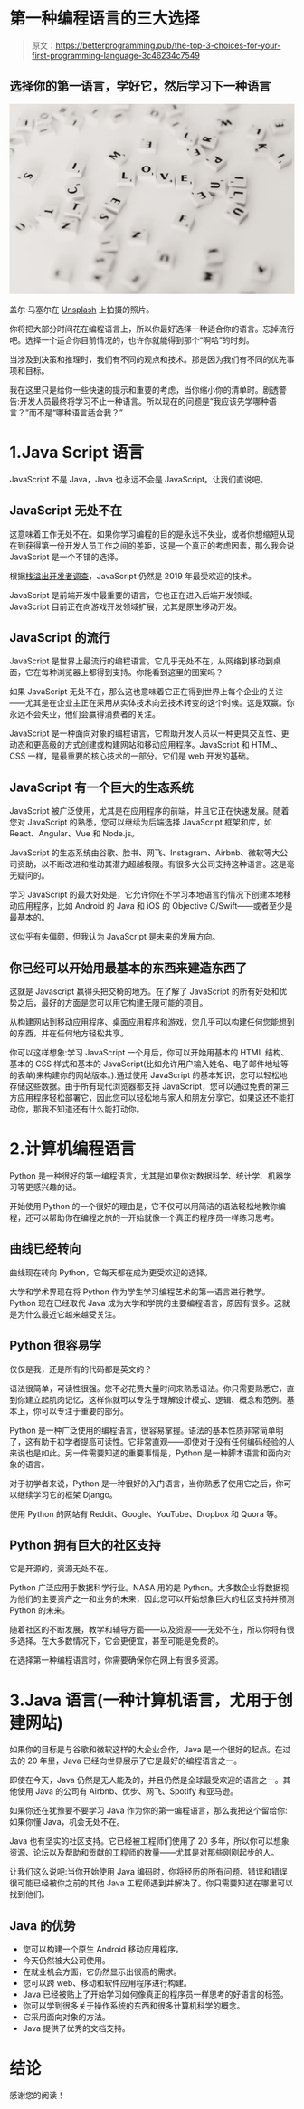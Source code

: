 # 第一种编程语言的三大选择

> 原文：<https://betterprogramming.pub/the-top-3-choices-for-your-first-programming-language-3c46234c7549>

## 选择你的第一语言，学好它，然后学习下一种语言

![](img/4852d0f38b26b9a6862c7df9993d70e7.png)

盖尔·马塞尔在 [Unsplash](https://unsplash.com?utm_source=medium&utm_medium=referral) 上拍摄的照片。

你将把大部分时间花在编程语言上，所以你最好选择一种适合你的语言。忘掉流行吧。选择一个适合你目前情况的，也许你就能得到那个“啊哈”的时刻。

当涉及到决策和推理时，我们有不同的观点和技术。那是因为我们有不同的优先事项和目标。

我在这里只是给你一些快速的提示和重要的考虑，当你缩小你的清单时。剧透警告:开发人员最终将学习不止一种语言。所以现在的问题是“我应该先学哪种语言？”而不是“哪种语言适合我？”

# 1.Java Script 语言

JavaScript 不是 Java，Java 也永远不会是 JavaScript。让我们直说吧。

## JavaScript 无处不在

这意味着工作无处不在。如果你学习编程的目的是永远不失业，或者你想缩短从现在到获得第一份开发人员工作之间的差距，这是一个真正的考虑因素，那么我会说 JavaScript 是一个不错的选择。

根据[栈溢出开发者调查](https://insights.stackoverflow.com/survey/2019)，JavaScript 仍然是 2019 年最受欢迎的技术。

JavaScript 是前端开发中最重要的语言，它也正在进入后端开发领域。JavaScript 目前正在向游戏开发领域扩展，尤其是原生移动开发。

## JavaScript 的流行

JavaScript 是世界上最流行的编程语言。它几乎无处不在，从网络到移动到桌面，它在每种浏览器上都得到支持。你能看到这里的图案吗？

如果 JavaScript 无处不在，那么这也意味着它正在得到世界上每个企业的关注——尤其是在企业主正在采用从实体技术向云技术转变的这个时候。这是双赢。你永远不会失业，他们会赢得消费者的关注。

JavaScript 是一种面向对象的编程语言，它帮助开发人员以一种更具交互性、更动态和更高级的方式创建或构建网站和移动应用程序。JavaScript 和 HTML、CSS 一样，是最重要的核心技术的一部分。它们是 web 开发的基础。

## JavaScript 有一个巨大的生态系统

JavaScript 被广泛使用，尤其是在应用程序的前端，并且它正在快速发展。随着您对 JavaScript 的熟悉，您可以继续为后端选择 JavaScript 框架和库，如 React、Angular、Vue 和 Node.js。

JavaScript 的生态系统由谷歌、脸书、网飞、Instagram、Airbnb、微软等大公司资助，以不断改进和推动其潜力超越极限。有很多大公司支持这种语言。这是毫无疑问的。

学习 JavaScript 的最大好处是，它允许你在不学习本地语言的情况下创建本地移动应用程序，比如 Android 的 Java 和 iOS 的 Objective C/Swift——或者至少是最基本的。

这似乎有失偏颇，但我认为 JavaScript 是未来的发展方向。

## 你已经可以开始用最基本的东西来建造东西了

这就是 Javascript 赢得头把交椅的地方。在了解了 JavaScript 的所有好处和优势之后，最好的方面是您可以用它构建无限可能的项目。

从构建网站到移动应用程序、桌面应用程序和游戏，您几乎可以构建任何您能想到的东西，并在任何地方轻松共享。

你可以这样想象:学习 JavaScript 一个月后，你可以开始用基本的 HTML 结构、基本的 CSS 样式和基本的 JavaScript(比如允许用户输入姓名、电子邮件地址等的表单)来构建你的网站版本。).通过使用 JavaScript 的基本知识，您可以轻松地存储这些数据。由于所有现代浏览器都支持 JavaScript，您可以通过免费的第三方应用程序轻松部署它，因此您可以轻松地与家人和朋友分享它。如果这还不能打动你，那我不知道还有什么能打动你。

# 2.计算机编程语言

Python 是一种很好的第一编程语言，尤其是如果你对数据科学、统计学、机器学习等更感兴趣的话。

开始使用 Python 的一个很好的理由是，它不仅可以用简洁的语法轻松地教你编程，还可以帮助你在编程之旅的一开始就像一个真正的程序员一样练习思考。

## 曲线已经转向

曲线现在转向 Python，它每天都在成为更受欢迎的选择。

大学和学术界现在将 Python 作为学生学习编程艺术的第一语言进行教学。Python 现在已经取代 Java 成为大学和学院的主要编程语言，原因有很多。这就是为什么最近它越来越受关注。

## Python 很容易学

仅仅是我，还是所有的代码都是英文的？

语法很简单，可读性很强。您不必花费大量时间来熟悉语法。你只需要熟悉它，直到你建立起肌肉记忆，这样你就可以专注于理解设计模式、逻辑、概念和范例。基本上，你可以专注于重要的部分。

Python 是一种广泛使用的编程语言，很容易掌握。语法的基本性质非常简单明了，这有助于初学者提高可读性。它非常直观——即使对于没有任何编码经验的人来说也是如此。另一件需要知道的重要事情是，Python 是一种脚本语言和面向对象的语言。

对于初学者来说，Python 是一种很好的入门语言，当你熟悉了使用它之后，你可以继续学习它的框架 Django。

使用 Python 的网站有 Reddit、Google、YouTube、Dropbox 和 Quora 等。

## Python 拥有巨大的社区支持

它是开源的，资源无处不在。

Python 广泛应用于数据科学行业。NASA 用的是 Python。大多数企业将数据视为他们的主要资产之一和业务的未来，因此您可以开始想象巨大的社区支持并预测 Python 的未来。

随着社区的不断发展，教学和辅导方面——以及资源——无处不在，所以你将有很多选择。在大多数情况下，它会更便宜，甚至可能是免费的。

在选择第一种编程语言时，你需要确保你在网上有很多资源。

# 3.Java 语言(一种计算机语言，尤用于创建网站)

如果你的目标是与谷歌和微软这样的大企业合作，Java 是一个很好的起点。在过去的 20 年里，Java 已经向世界展示了它是最好的编程语言之一。

即使在今天，Java 仍然是无人能及的，并且仍然是全球最受欢迎的语言之一。其他使用 Java 的公司有 Airbnb、优步、网飞、Spotify 和亚马逊。

如果你还在犹豫要不要学习 Java 作为你的第一编程语言，那么我把这个留给你:如果你懂 Java，机会无处不在。

Java 也有坚实的社区支持。它已经被工程师们使用了 20 多年，所以你可以想象资源、论坛以及帮助和贡献的工程师的数量——尤其是对那些刚刚起步的人。

让我们这么说吧:当你开始使用 Java 编码时，你将经历的所有问题、错误和错误很可能已经被你之前的其他 Java 工程师遇到并解决了。你只需要知道在哪里可以找到他们。

## Java 的优势

*   您可以构建一个原生 Android 移动应用程序。
*   今天仍然被大公司使用。
*   在就业机会方面，它仍然显示出很高的需求。
*   您可以跨 web、移动和软件应用程序进行构建。
*   Java 已经被贴上了开始学习如何像真正的程序员一样思考的好语言的标签。
*   你可以学到很多关于操作系统的东西和很多计算机科学的概念。
*   它采用面向对象的方法。
*   Java 提供了优秀的文档支持。

# 结论

感谢您的阅读！